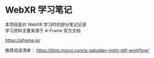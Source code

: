 # WebXR 学习笔记

本项目是对 WebXR 学习时的部分笔记记录  
学习资料主要来源于 A-Frame 官方文档

https://aframe.io/

推荐阅读清单：
https://blog.mozvr.com/a-saturday-night-gltf-workflow/
